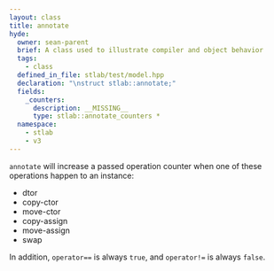 ```yaml
---
layout: class
title: annotate
hyde:
  owner: sean-parent
  brief: A class used to illustrate compiler and object behavior
  tags:
    - class
  defined_in_file: stlab/test/model.hpp
  declaration: "\nstruct stlab::annotate;"
  fields:
    _counters:
      description: __MISSING__
      type: stlab::annotate_counters *
  namespace:
    - stlab
    - v3
---
```


`annotate` will increase a passed operation counter when one of these operations happen to an instance:

- dtor
- copy-ctor
- move-ctor
- copy-assign
- move-assign
- swap

In addition, `operator==` is always `true`, and `operator!=` is always `false`.
